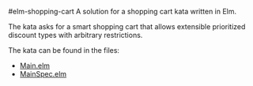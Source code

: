 #elm-shopping-cart
A solution for a shopping cart kata written in Elm.

The kata asks for a smart shopping cart that allows extensible
prioritized discount types with arbitrary restrictions.

The kata can be found in the files:

- [Main.elm](./src/Main.elm)
- [MainSpec.elm](./tests/MainSpec.elm)

